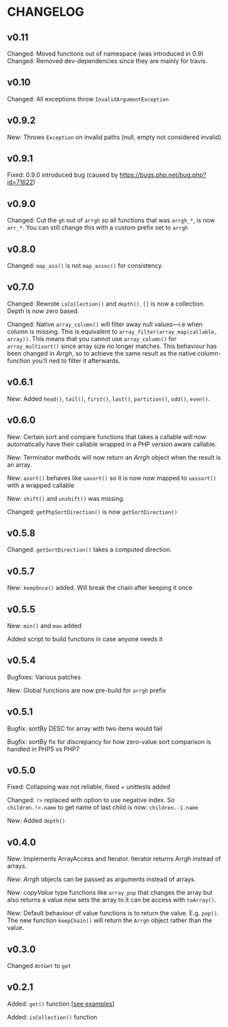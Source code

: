 # CHANGELOG

## v0.11

Changed: Moved functions out of namespace (was introduced in 0.9)
Changed: Removed dev-dependencies since they are mainly for travis.

## v0.10

Changed: All exceptions throw `InvalidArgumentException`

## v0.9.2

New: Throws `Exception` on invalid paths (null, empty not considered invalid)

## v0.9.1

Fixed: 0.9.0 introduced bug (caused by https://bugs.php.net/bug.php?id=71622)

## v0.9.0

Changed: Cut the `gh` out of `arrgh` so all functions that was `arrgh_*`, is now `arr_*`. You can still change this with a custom prefix set to `arrgh`

## v0.8.0

Changed: `map_ass()` is not `map_assoc()` for consistency.

## v0.7.0

Changed: Rewrote `isCollection()` and `depth()`. `[]` is now a collection. Depth is now zero based.

Changed: Native `array_column()` will filter away null values—i.e when column is missing. This is equivalent to `array_filter(array_map(callable, array))`. This means that you cannot use
  `array_column()` for `array_multisort()` since array size no longer matches. This behaviour has been changed in _Arrgh_, so to achieve the same result as the native column-function you'll ned to filter it afterwards.

## v0.6.1

New: Added `head()`, `tail()`, `first()`, `last()`, `partition()`, `odd()`, `even()`.

## v0.6.0

New: Certain sort and compare functions that takes a callable will now automatically have their callable wrapped in a PHP version aware callable.

New: Terminator methods will now return an _Arrgh_ object when the result is an array.

New: `asort()` behaves like `uasort()` so it is now now mapped to `uassort()` with a wrapped callable

New: `shift()` and `unshift()` was missing.

Changed: `getPhpSortDirection()` is now `getSortDirection()`

## v0.5.8

Changed: `getSortDirection()` takes a computed direction.

## v0.5.7

New: `keepOnce()` added. Will break the chain after keeping it once

## v0.5.5

New: `min()` and `max` added

Added script to build functions in case anyone needs it

## v0.5.4

Bugfixes: Various patches

New: Global functions are now pre-build for `arrgh` prefix

## v0.5.1

Bugfix: sortBy DESC for array with two items would fail

Bugfix: sortBy fix for discrepancy for how zero-value sort comparison is handled in PHP5 vs PHP7

## v0.5.0

Fixed: Collapsing was not reliable, fixed + unittests added

Changed: `!>` replaced with option to use negative index. So `children.!>.name` to get name of last child is now: `children.-1.name`

New: Added `depth()`

## v0.4.0

New: Implements ArrayAccess and Iterator. Iterator returns Arrgh instead of arrays.

New: _Arrgh_ objects can be passed as arguments instead of arrays.

New: _copyValue_ type functions like `array_pop` that changes the array but also returns a value now sets the array to it can be access with `toArray()`.

New: Default behaviour of value functions is to return the value. E.g. `pop()`. The new function `keepChain()` will return the `Arrgh` object rather than the value.

## v0.3.0

Changed `dotGet` to `get`

## v0.2.1

Added: `get()` function [[see examples](#examples)]

Added: `isCollection()` function

